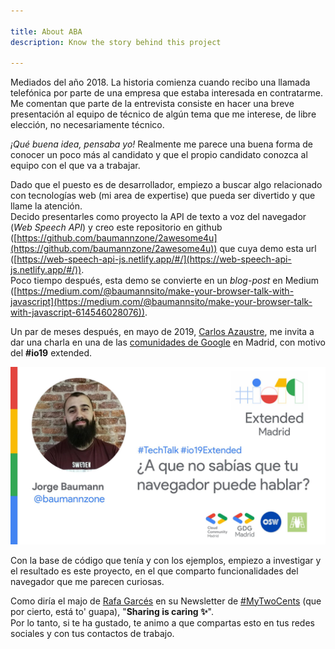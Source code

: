 ```yaml
---

title: About ABA
description: Know the story behind this project

---
```


Mediados del año 2018. La historia comienza cuando recibo una llamada telefónica por parte de una empresa que estaba interesada en contratarme. 
Me comentan que parte de la entrevista consiste en hacer una breve presentación al equipo de técnico de algún tema que me interese, de libre elección, no necesariamente técnico.

_¡Qué buena idea, pensaba yo!_ Realmente me parece una buena forma de conocer un poco más al candidato y que el propio candidato
conozca al equipo con el que va a trabajar.

Dado que el puesto es de desarrollador, empiezo a buscar algo relacionado con tecnologías web (mi area de expertise) que pueda ser divertido y
que llame la atención.  
Decido presentarles como proyecto la API de texto a voz del navegador (_Web Speech API_) y creo este repositorio en github ([https://github.com/baumannzone/2awesome4u](https://github.com/baumannzone/2awesome4u))
que cuya demo esta url ([https://web-speech-api-js.netlify.app/#/](https://web-speech-api-js.netlify.app/#/)).  
Poco tiempo después, esta demo se convierte en un _blog-post_ en Medium ([https://medium.com/@baumannsito/make-your-browser-talk-with-javascript](https://medium.com/@baumannsito/make-your-browser-talk-with-javascript-614546028076)).

Un par de meses después, en mayo de 2019, [Carlos Azaustre](https://carlosazaustre.es/about), me invita a dar una charla en una de las [comunidades de Google](https://www.meetup.com/es-ES/gcdcmadrid/events/260366402/) en Madrid, con motivo del __#io19__ extended.  

![baumannzone-io-19-extended](./image.jpg)  

Con la base de código que tenía y con los ejemplos, empiezo a investigar y el resultado es este proyecto, en el que comparto funcionalidades del navegador que me parecen curiosas.


Como diría el majo de [Rafa Garcés](https://twitter.com/rafagarces) en su Newsletter de [#MyTwoCents](https://rafagarces.us8.list-manage.com/subscribe?u=cb8dd9dbb231f1c48a7ddb835&id=1a2645687a) (que por cierto, está to' guapa), "**Sharing is caring ✨**".  
Por lo tanto, si te ha gustado, te animo a que compartas esto en tus redes sociales y con tus contactos de trabajo.

